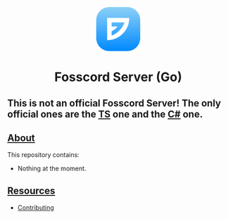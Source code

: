 <p align="center">
  <img width="100" src="https://raw.githubusercontent.com/Midou36O/fosscord-server-go/main/assets/Fosscord-Icon-Rounded-Subtract.svg" />
</p>
<h1 align="center">Fosscord Server (Go)</h1>

## This is not an official Fosscord Server! The only official ones are the [TS](https://github.com/fosscord/fosscord-Server) one and the [C#](https://github.com/fosscord/fosscord-server-cs) one.

## [About](https://fosscord.com)

This repository contains:
  - Nothing at the moment.

## [Resources](https://docs.fosscord.com/resources/)

-   [Contributing](https://docs.fosscord.com/contributing/server/)

